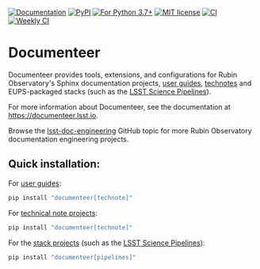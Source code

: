 [![Documentation](https://img.shields.io/badge/documenteer-lsst.io-brightgreen.svg)](https://documentation.lsst.io)
[![PyPI](https://img.shields.io/pypi/v/documenteer.svg?style=flat-square)](https://pypi.python.org/pypi/documenteer)
[![For Python 3.7+](https://img.shields.io/pypi/pyversions/documenteer.svg?style=flat-square)](https://pypi.python.org/pypi/documenteer)
[![MIT license](https://img.shields.io/pypi/l/documenteer.svg?style=flat-square)](https://pypi.python.org/pypi/documenteer)
[![CI](https://github.com/lsst-sqre/documenteer/actions/workflows/ci.yaml/badge.svg)](https://github.com/lsst-sqre/documenteer/actions/workflows/ci.yaml)
[![Weekly CI](https://github.com/lsst-sqre/documenteer/actions/workflows/ci-cron.yaml/badge.svg)](https://github.com/lsst-sqre/documenteer/actions/workflows/ci-cron.yaml)

# Documenteer

Documenteer provides tools, extensions, and configurations for Rubin Observatory's Sphinx documentation projects, [user guides](https://documenteer.lsst.io/guides/index.html), [technotes](https://developer.lsst.io/project-docs/technotes.html) and EUPS-packaged stacks (such as the [LSST Science Pipelines](https://pipelines.lsst.io)).

For more information about Documenteer, see the documentation at https://documenteer.lsst.io.

Browse the [lsst-doc-engineering](https://github.com/topics/lsst-doc-engineering) GitHub topic for more Rubin Observatory documentation engineering projects.

## Quick installation:

For [user guides](https://documenteer.lsst.io/guides/index.html):

```sh
pip install "documenteer[technote]"
```

For [technical note projects](https://documenteer.lsst.io/technotes/index.html):

```sh
pip install "documenteer[technote]"
```

For the [stack projects](https://documenteer.lsst.io/pipelines/index.html) (such as the [LSST Science Pipelines](https://pipelines.lsst.io)):

```sh
pip install "documenteer[pipelines]"
```
